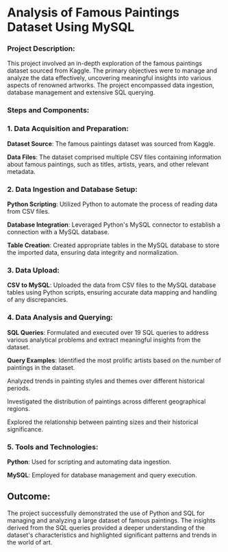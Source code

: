 #  Analysis of Famous Paintings Dataset Using MySQL

### Project Description:

This project involved an in-depth exploration of the famous paintings dataset sourced from Kaggle. The primary objectives were to manage and analyze the data effectively, uncovering meaningful insights into various aspects of renowned artworks. The project encompassed data ingestion, database management and extensive SQL querying.

### Steps and Components:

### 1. Data Acquisition and Preparation:
**Dataset Source**: The famous paintings dataset was sourced from Kaggle.

**Data Files**: The dataset comprised multiple CSV files containing information about famous paintings, such as titles, artists, years, and other relevant metadata.

### 2. Data Ingestion and Database Setup:
**Python Scripting**: Utilized Python to automate the process of reading data from CSV files.

**Database Integration**: Leveraged Python's MySQL connector to establish a connection with a MySQL database.

**Table Creation**: Created appropriate tables in the MySQL database to store the imported data, ensuring data integrity and normalization.

### 3. Data Upload:
**CSV to MySQL**: Uploaded the data from CSV files to the MySQL database tables using Python scripts, ensuring accurate data mapping and handling of any discrepancies.

### 4. Data Analysis and Querying:
**SQL Queries**: Formulated and executed over 19 SQL queries to address various analytical problems and extract meaningful insights from the dataset.

**Query Examples**:
Identified the most prolific artists based on the number of paintings in the dataset.

Analyzed trends in painting styles and themes over different historical periods.

Investigated the distribution of paintings across different geographical regions.

Explored the relationship between painting sizes and their historical significance.

### 5. Tools and Technologies:
**Python**: Used for scripting and automating data ingestion.

**MySQL**: Employed for database management and query execution.

## Outcome:
The project successfully demonstrated the use of Python and SQL for managing and analyzing a large dataset of famous paintings. The insights derived from the SQL queries provided a deeper understanding of the dataset's characteristics and highlighted significant patterns and trends in the world of art.
